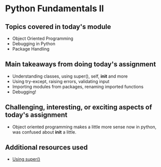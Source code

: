 # Python Fundamentals II

## Topics covered in today's module

* Object Oriented Programming
* Debugging in Python
* Package Handling

## Main takeaways from doing today's assignment
* Understanding classes, using super(), self, __init__ and more
* Using try-except, raising errors, validating input
* Importing modules from packages, renaming imported functions
* Debugging!

## Challenging, interesting, or exciting aspects of today's assignment
* Object oriented programming makes a little more sense now in python, was confused about __init__ a little.

## Additional resources used 
* [Using super()](https://realpython.com/python-super/)
